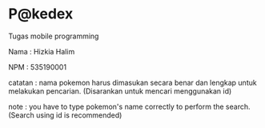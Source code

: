 # P@kedex

Tugas mobile programming

Nama : Hizkia Halim

NPM : 535190001

catatan : 
nama pokemon harus dimasukan secara benar dan lengkap untuk melakukan pencarian. 
(Disarankan untuk mencari menggunakan id)

note :
you have to type pokemon's name correctly to perform the search.
(Search using id is recommended)
